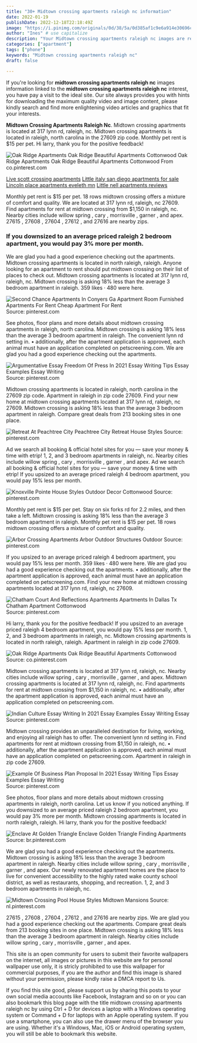```yaml
---
title: "30+ Midtown crossing apartments raleigh nc information"
date: 2022-01-19
publishDate: 2022-12-18T22:18:49Z
image: "https://i.pinimg.com/originals/0d/38/5a/0d385af1c9e6a914e30696c191b05e5a.jpg"
author: "Ines" # use capitalize
description: "Your Midtown crossing apartments raleigh nc images are ready. Midtown crossing apartments raleigh nc are a topic that is being searched for and liked by netizens now. You can Get the Midtown crossing apartments raleigh nc files here. Find and Download all royalty-free vectors."
categories: ["apartment"]
tags: ["phone"]
keywords: "Midtown crossing apartments raleigh nc"
draft: false

---
```


If you're looking for **midtown crossing apartments raleigh nc** images information linked to the **midtown crossing apartments raleigh nc** interest, you have pay a visit to the ideal  site.  Our site always  provides you with  hints  for downloading  the maximum  quality video and image  content, please kindly search and find more enlightening video articles and graphics  that fit your interests.

**Midtown Crossing Apartments Raleigh Nc**. Midtown crossing apartments is located at 317 lynn rd, raleigh, nc. Midtown crossing apartments is located in raleigh, north carolina in the 27609 zip code. Monthly pet rent is $15 per pet. Hi larry, thank you for the positive feedback!

![Oak Ridge Apartments Oak Ridge Beautiful Apartments Cottonwood](https://i.pinimg.com/originals/fe/44/6f/fe446fb876cdb793528e818d398036ce.jpg "Oak Ridge Apartments Oak Ridge Beautiful Apartments Cottonwood")
Oak Ridge Apartments Oak Ridge Beautiful Apartments Cottonwood From co.pinterest.com

[Live scott crossing apartments](/live-scott-crossing-apartments/)
[Little italy san diego apartments for sale](/little-italy-san-diego-apartments-for-sale/)
[Lincoln place apartments eveleth mn](/lincoln-place-apartments-eveleth-mn/)
[Little nell apartments reviews](/little-nell-apartments-reviews/)

Monthly pet rent is $15 per pet. 18 rows midtown crossing offers a mixture of comfort and quality. We are located at 317 lynn rd, raleigh, nc 27609. Find apartments for rent at midtown crossing from $1,150 in raleigh, nc. Nearby cities include willow spring , cary , morrisville , garner , and apex. 27615 , 27608 , 27604 , 27612 , and 27616 are nearby zips.

### If you downsized to an average priced raleigh 2 bedroom apartment, you would pay 3% more per month.

We are glad you had a good experience checking out the apartments. Midtown crossing apartments is located in north raleigh, raleigh. Anyone looking for an apartment to rent should put midtown crossing on their list of places to check out. Midtown crossing apartments is located at 317 lynn rd, raleigh, nc. Midtown crossing is asking 18% less than the average 3 bedroom apartment in raleigh. 359 likes · 480 were here.


![Second Chance Apartments In Conyers Ga Apartment Room Furnished Apartments For Rent Cheap Apartment For Rent](https://i.pinimg.com/originals/55/d0/19/55d01999eaca2eea5c2c6c64855cd5c5.jpg "Second Chance Apartments In Conyers Ga Apartment Room Furnished Apartments For Rent Cheap Apartment For Rent")
Source: pinterest.com

See photos, floor plans and more details about midtown crossing apartments in raleigh, north carolina. Midtown crossing is asking 18% less than the average 3 bedroom apartment in raleigh. The convenient lynn rd setting in. • additionally, after the apartment application is approved, each animal must have an application completed on petscreening.com. We are glad you had a good experience checking out the apartments.

![Argumentative Essay Freedom Of Press In 2021 Essay Writing Tips Essay Examples Essay Writing](https://i.pinimg.com/originals/0e/cb/44/0ecb4485e4bf70d0116335ba22bcb0a0.png "Argumentative Essay Freedom Of Press In 2021 Essay Writing Tips Essay Examples Essay Writing")
Source: pinterest.com

Midtown crossing apartments is located in raleigh, north carolina in the 27609 zip code. Apartment in raleigh in zip code 27609. Find your new home at midtown crossing apartments located at 317 lynn rd, raleigh, nc 27609. Midtown crossing is asking 18% less than the average 3 bedroom apartment in raleigh. Compare great deals from 213 booking sites in one place.

![Retreat At Peachtree City Peachtree City Retreat House Styles](https://i.pinimg.com/originals/e1/48/03/e148034fb5524950eba3190ba7cc455d.jpg "Retreat At Peachtree City Peachtree City Retreat House Styles")
Source: pinterest.com

Ad we search all booking &amp; official hotel sites for you — save your money &amp; time with etrip! 1, 2, and 3 bedroom apartments in raleigh, nc. Nearby cities include willow spring , cary , morrisville , garner , and apex. Ad we search all booking &amp; official hotel sites for you — save your money &amp; time with etrip! If you upsized to an average priced raleigh 4 bedroom apartment, you would pay 15% less per month.

![Knoxville Pointe House Styles Outdoor Decor Cottonwood](https://i.pinimg.com/originals/dc/45/68/dc4568c73064819eec0724a1d513a144.jpg "Knoxville Pointe House Styles Outdoor Decor Cottonwood")
Source: pinterest.com

Monthly pet rent is $15 per pet. Stay on six forks rd for 2.2 miles, and then take a left. Midtown crossing is asking 18% less than the average 3 bedroom apartment in raleigh. Monthly pet rent is $15 per pet. 18 rows midtown crossing offers a mixture of comfort and quality.

![Arbor Crossing Apartments Arbor Outdoor Structures Outdoor](https://i.pinimg.com/originals/9b/31/c0/9b31c048119dcd1b0aed4674248b4752.jpg "Arbor Crossing Apartments Arbor Outdoor Structures Outdoor")
Source: pinterest.com

If you upsized to an average priced raleigh 4 bedroom apartment, you would pay 15% less per month. 359 likes · 480 were here. We are glad you had a good experience checking out the apartments. • additionally, after the apartment application is approved, each animal must have an application completed on petscreening.com. Find your new home at midtown crossing apartments located at 317 lynn rd, raleigh, nc 27609.

![Chatham Court And Reflections Apartments Apartments In Dallas Tx Chatham Apartment Cottonwood](https://i.pinimg.com/originals/98/1b/20/981b204019a3b6b9e4569ca73ebf30dd.jpg "Chatham Court And Reflections Apartments Apartments In Dallas Tx Chatham Apartment Cottonwood")
Source: pinterest.com

Hi larry, thank you for the positive feedback! If you upsized to an average priced raleigh 4 bedroom apartment, you would pay 15% less per month. 1, 2, and 3 bedroom apartments in raleigh, nc. Midtown crossing apartments is located in north raleigh, raleigh. Apartment in raleigh in zip code 27609.

![Oak Ridge Apartments Oak Ridge Beautiful Apartments Cottonwood](https://i.pinimg.com/originals/fe/44/6f/fe446fb876cdb793528e818d398036ce.jpg "Oak Ridge Apartments Oak Ridge Beautiful Apartments Cottonwood")
Source: co.pinterest.com

Midtown crossing apartments is located at 317 lynn rd, raleigh, nc. Nearby cities include willow spring , cary , morrisville , garner , and apex. Midtown crossing apartments is located at 317 lynn rd, raleigh, nc. Find apartments for rent at midtown crossing from $1,150 in raleigh, nc. • additionally, after the apartment application is approved, each animal must have an application completed on petscreening.com.

![Indian Culture Essay Writing In 2021 Essay Examples Essay Writing Essay](https://i.pinimg.com/originals/e8/f3/91/e8f3917f8bc24d90b9a90b586e0688c6.png "Indian Culture Essay Writing In 2021 Essay Examples Essay Writing Essay")
Source: pinterest.com

Midtown crossing provides an unparalleled destination for living, working, and enjoying all raleigh has to offer. The convenient lynn rd setting in. Find apartments for rent at midtown crossing from $1,150 in raleigh, nc. • additionally, after the apartment application is approved, each animal must have an application completed on petscreening.com. Apartment in raleigh in zip code 27609.

![Example Of Business Plan Proposal In 2021 Essay Writing Tips Essay Examples Essay Writing](https://i.pinimg.com/originals/4b/76/9f/4b769f0671db71f5ba234db3c26b5785.png "Example Of Business Plan Proposal In 2021 Essay Writing Tips Essay Examples Essay Writing")
Source: pinterest.com

See photos, floor plans and more details about midtown crossing apartments in raleigh, north carolina. Let us know if you noticed anything. If you downsized to an average priced raleigh 2 bedroom apartment, you would pay 3% more per month. Midtown crossing apartments is located in north raleigh, raleigh. Hi larry, thank you for the positive feedback!

![Enclave At Golden Triangle Enclave Golden Triangle Finding Apartments](https://i.pinimg.com/originals/50/f2/4d/50f24d26e844e406fd986508c28d757a.jpg "Enclave At Golden Triangle Enclave Golden Triangle Finding Apartments")
Source: br.pinterest.com

We are glad you had a good experience checking out the apartments. Midtown crossing is asking 18% less than the average 3 bedroom apartment in raleigh. Nearby cities include willow spring , cary , morrisville , garner , and apex. Our newly renovated apartment homes are the place to live for convenient accessibility to the highly rated wake county school district, as well as restaurants, shopping, and recreation. 1, 2, and 3 bedroom apartments in raleigh, nc.

![Midtown Crossing Pool House Styles Midtown Mansions](https://i.pinimg.com/originals/0d/38/5a/0d385af1c9e6a914e30696c191b05e5a.jpg "Midtown Crossing Pool House Styles Midtown Mansions")
Source: nl.pinterest.com

27615 , 27608 , 27604 , 27612 , and 27616 are nearby zips. We are glad you had a good experience checking out the apartments. Compare great deals from 213 booking sites in one place. Midtown crossing is asking 18% less than the average 3 bedroom apartment in raleigh. Nearby cities include willow spring , cary , morrisville , garner , and apex.

This site is an open community for users to submit their favorite wallpapers on the internet, all images or pictures in this website are for personal wallpaper use only, it is stricly prohibited to use this wallpaper for commercial purposes, if you are the author and find this image is shared without your permission, please kindly raise a DMCA report to Us.

If you find this site good, please support us by sharing this posts to your own social media accounts like Facebook, Instagram and so on or you can also bookmark this blog page with the title midtown crossing apartments raleigh nc by using Ctrl + D for devices a laptop with a Windows operating system or Command + D for laptops with an Apple operating system. If you use a smartphone, you can also use the drawer menu of the browser you are using. Whether it's a Windows, Mac, iOS or Android operating system, you will still be able to bookmark this website.
